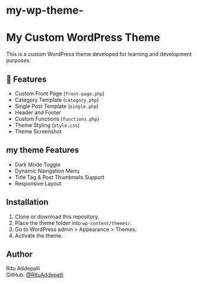 # my-wp-theme-
# My Custom WordPress Theme

This is a custom WordPress theme developed for learning and development purposes.

## 📁 Features


- Custom Front Page (`front-page.php`)
- Category Template (`category.php`)
- Single Post Template (`single.php`)
- Header and Footer
- Custom Functions (`functions.php`)
- Theme Styling (`style.css`)
- Theme Screenshot
## my theme Features
- Dark Mode Toggle
- Dynamic Navigation Menu
- Title Tag & Post Thumbnails Support
- Responsive Layout

##  Installation

1. Clone or download this repository.
2. Place the theme folder into `wp-content/themes/`.
3. Go to WordPress admin > Appearance > Themes.
4. Activate the theme.

##  Author

Ritu Addepalli  
GitHub: [@RituAddepalli](https://github.com/RituAddepalli)
